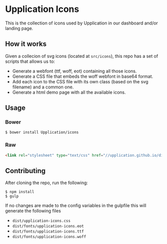 # Upplication Icons
This is the collection of icons used by Upplication in our dashboard and/or landing page.

## How it works
Given a collecion of svg icons (located at `src/icons`), this repo has a set of scripts that
allows us to:
* Generate a webfont (ttf, woff, eot) containing all those icons.
* Generate a CSS file that embeds the woff webfont in base64 format.
* Add each icon to the CSS file with its own class (based on the svg filename) and a common one.
* Generate a html demo page with all the available icons.

## Usage

### Bower
```
$ bower install Upplication/icons
```

### Raw
```html
<link rel="stylesheet" type="text/css" href="//upplication.github.io/dist/upplication-icons.css" />
```

## Contributing
After cloning the repo, run the following:

```
$ npm install
$ gulp
```

If no changes are made to the config variables in the gulpfile this will
generate the following files
* `dist/upplication-icons.css`
* `dist/fonts/upplication-icons.eot`
* `dist/fonts/upplication-icons.ttf`
* `dist/fonts/upplication-icons.woff`